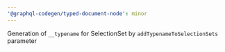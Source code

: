 ```yaml
---
'@graphql-codegen/typed-document-node': minor
---
```


Generation of `__typename` for SelectionSet by `addTypenameToSelectionSets` parameter
